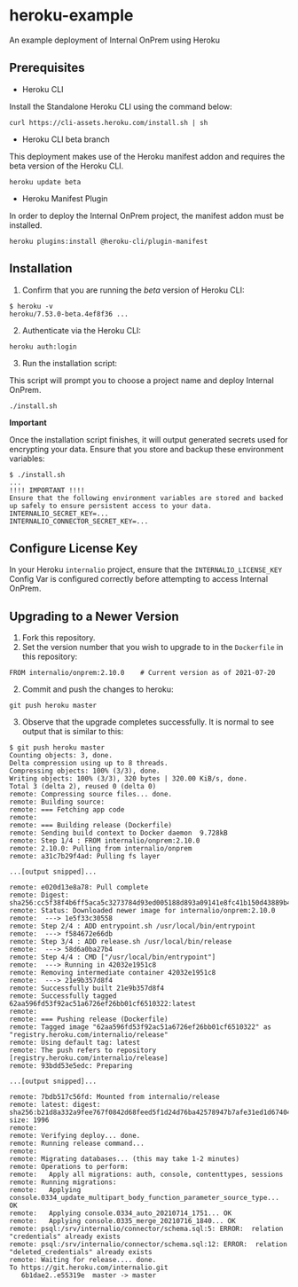 # heroku-example

An example deployment of Internal OnPrem using Heroku

## Prerequisites

- Heroku CLI

Install the Standalone Heroku CLI using the command below:
```
curl https://cli-assets.heroku.com/install.sh | sh
```
- Heroku CLI beta branch

This deployment makes use of the Heroku manifest addon and requires the beta version of the Heroku CLI.
```
heroku update beta
```
- Heroku Manifest Plugin

In order to deploy the Internal OnPrem project, the manifest addon must be installed.
```
heroku plugins:install @heroku-cli/plugin-manifest
```

## Installation

1. Confirm that you are running the *beta* version of Heroku CLI:
```
$ heroku -v
heroku/7.53.0-beta.4ef8f36 ...
```
2. Authenticate via the Heroku CLI:
```
heroku auth:login
```
3. Run the installation script:

This script will prompt you to choose a project name and deploy Internal OnPrem.
```
./install.sh
```

**Important**

Once the installation script finishes, it will output generated secrets used for encrypting your data. Ensure that you store and backup these environment variables:

```
$ ./install.sh
...
!!!! IMPORTANT !!!!
Ensure that the following environment variables are stored and backed up safely to ensure persistent access to your data.
INTERNALIO_SECRET_KEY=...
INTERNALIO_CONNECTOR_SECRET_KEY=...
```

## Configure License Key
In your Heroku `internalio` project, ensure that the `INTERNALIO_LICENSE_KEY` Config Var is configured correctly before attempting to access Internal OnPrem.

## Upgrading to a Newer Version
1. Fork this repository.
1. Set the version number that you wish to upgrade to in the `Dockerfile` in this repository:
```
FROM internalio/onprem:2.10.0    # Current version as of 2021-07-20
```

2. Commit and push the changes to heroku:
```
git push heroku master 
```
3. Observe that the upgrade completes successfully.  It is normal to see output that is similar to this:
```
$ git push heroku master
Counting objects: 3, done.
Delta compression using up to 8 threads.
Compressing objects: 100% (3/3), done.
Writing objects: 100% (3/3), 320 bytes | 320.00 KiB/s, done.
Total 3 (delta 2), reused 0 (delta 0)
remote: Compressing source files... done.
remote: Building source:
remote: === Fetching app code
remote:
remote: === Building release (Dockerfile)
remote: Sending build context to Docker daemon  9.728kB
remote: Step 1/4 : FROM internalio/onprem:2.10.0
remote: 2.10.0: Pulling from internalio/onprem
remote: a31c7b29f4ad: Pulling fs layer

...[output snipped]...

remote: e020d13e8a78: Pull complete
remote: Digest: sha256:cc5f38f4b6ff5aca5c3273784d93ed005188d893a09141e8fc41b150d43889b4
remote: Status: Downloaded newer image for internalio/onprem:2.10.0
remote:  ---> 1e5f33c30558
remote: Step 2/4 : ADD entrypoint.sh /usr/local/bin/entrypoint
remote:  ---> f584672e66db
remote: Step 3/4 : ADD release.sh /usr/local/bin/release
remote:  ---> 58d6a0ba27b4
remote: Step 4/4 : CMD ["/usr/local/bin/entrypoint"]
remote:  ---> Running in 42032e1951c8
remote: Removing intermediate container 42032e1951c8
remote:  ---> 21e9b357d8f4
remote: Successfully built 21e9b357d8f4
remote: Successfully tagged 62aa596fd53f92ac51a6726ef26bb01cf6510322:latest
remote:
remote: === Pushing release (Dockerfile)
remote: Tagged image "62aa596fd53f92ac51a6726ef26bb01cf6510322" as "registry.heroku.com/internalio/release"
remote: Using default tag: latest
remote: The push refers to repository [registry.heroku.com/internalio/release]
remote: 93bdd53e5edc: Preparing

...[output snipped]...

remote: 7bdb517c56fd: Mounted from internalio/release
remote: latest: digest: sha256:b21d8a332a9fee767f0842d68feed5f1d24d76ba42578947b7afe31ed1d67404 size: 1996
remote:
remote: Verifying deploy... done.
remote: Running release command...
remote:
remote: Migrating databases... (this may take 1-2 minutes)
remote: Operations to perform:
remote:   Apply all migrations: auth, console, contenttypes, sessions
remote: Running migrations:
remote:   Applying console.0334_update_multipart_body_function_parameter_source_type... OK
remote:   Applying console.0334_auto_20210714_1751... OK
remote:   Applying console.0335_merge_20210716_1840... OK
remote: psql:/srv/internalio/connector/schema.sql:5: ERROR:  relation "credentials" already exists
remote: psql:/srv/internalio/connector/schema.sql:12: ERROR:  relation "deleted_credentials" already exists
remote: Waiting for release.... done.
To https://git.heroku.com/internalio.git
   6b1dae2..e55319e  master -> master
```
